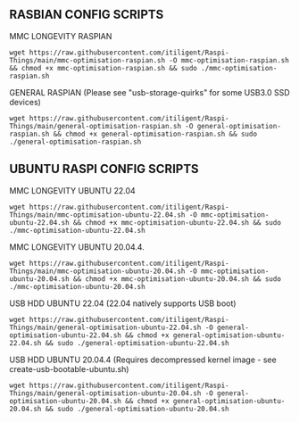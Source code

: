 ## RASBIAN CONFIG SCRIPTS

MMC LONGEVITY RASPIAN 
 
    wget https://raw.githubusercontent.com/itiligent/Raspi-Things/main/mmc-optimisation-raspian.sh -O mmc-optimisation-raspian.sh && chmod +x mmc-optimisation-raspian.sh && sudo ./mmc-optimisation-raspian.sh



GENERAL RASPIAN (Please see "usb-storage-quirks" for some USB3.0 SSD devices)

    wget https://raw.githubusercontent.com/itiligent/Raspi-Things/main/general-optimisation-raspian.sh -O general-optimisation-raspian.sh && chmod +x general-optimisation-raspian.sh && sudo ./general-optimisation-raspian.sh



## UBUNTU RASPI CONFIG SCRIPTS

MMC LONGEVITY UBUNTU 22.04 

    wget https://raw.githubusercontent.com/itiligent/Raspi-Things/main/mmc-optimisation-ubuntu-22.04.sh -O mmc-optimisation-ubuntu-22.04.sh && chmod +x mmc-optimisation-ubuntu-22.04.sh && sudo ./mmc-optimisation-ubuntu-22.04.sh  


MMC LONGEVITY UBUNTU 20.04.4. 

    wget https://raw.githubusercontent.com/itiligent/Raspi-Things/main/mmc-optimisation-ubuntu-20.04.sh -O mmc-optimisation-ubuntu-20.04.sh && chmod +x mmc-optimisation-ubuntu-20.04.sh && sudo ./mmc-optimisation-ubuntu-20.04.sh    
    


USB HDD UBUNTU 22.04 (22.04 natively supports USB boot)

    wget https://raw.githubusercontent.com/itiligent/Raspi-Things/main/general-optimisation-ubuntu-22.04.sh -O general-optimisation-ubuntu-22.04.sh && chmod +x general-optimisation-ubuntu-22.04.sh && sudo ./general-optimisation-ubuntu-22.04.sh


    
USB HDD UBUNTU 20.04.4 (Requires decompressed kernel image - see create-usb-bootable-ubuntu.sh)

    wget https://raw.githubusercontent.com/itiligent/Raspi-Things/main/general-optimisation-ubuntu-20.04.sh -O general-optimisation-ubuntu-20.04.sh && chmod +x general-optimisation-ubuntu-20.04.sh && sudo ./general-optimisation-ubuntu-20.04.sh

